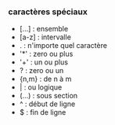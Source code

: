 ### caractères spéciaux 
- [...] : ensemble
- [a-z] : intervalle
- . : n'importe quel caractère
- '*' : zero ou plus
- '+' : un ou plus
- ? : zero ou un 
- {n,m} : de n à m
- | : ou logique 
- (...) : sous section
- ^ : début de ligne
- $ : fin de ligne
